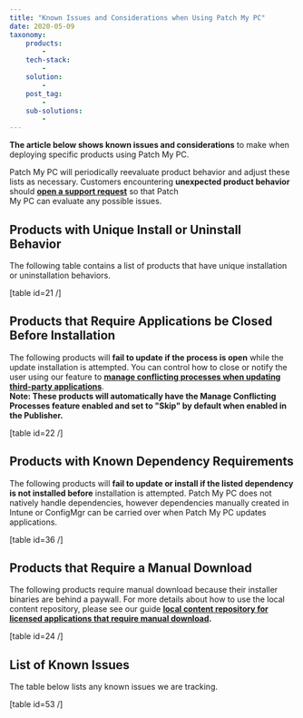 ```yaml
---
title: "Known Issues and Considerations when Using Patch My PC"
date: 2020-05-09
taxonomy:
    products:
        - 
    tech-stack:
        - 
    solution:
        - 
    post_tag:
        - 
    sub-solutions:
        - 
---
```


**The article below shows known issues and considerations** to make when deploying specific products using Patch My PC.

Patch My PC will periodically reevaluate product behavior and adjust these lists as necessary. Customers encountering **unexpected product behavior** should **[open a support request](https://patchmypc.com/technical-support)** so that Patch  
My PC can evaluate any possible issues.

## Products with Unique Install or Uninstall Behavior

The following table contains a list of products that have unique installation or uninstallation behaviors.

\[table id=21 /\]

## Products that Require Applications be Closed Before Installation

The following products will **fail to update if the process is open** while the update installation is attempted. You can control how to close or notify the user using our feature to **[manage conflicting processes when updating third-party applications](https://patchmypc.com/manage-conflicting-processes-when-updating-third-party-applications)**.  
**Note: These products will automatically have the Manage Conflicting Processes feature enabled and set to "Skip" by default when enabled in the Publisher.**

\[table id=22 /\]

## Products with Known Dependency Requirements

The following products will **fail to update or install if the listed dependency is not installed before** installation is attempted. Patch My PC does not natively handle dependencies, however dependencies manually created in Intune or ConfigMgr can be carried over when Patch My PC updates applications.

\[table id=36 /\]

## Products that Require a Manual Download

The following products require manual download because their installer binaries are behind a paywall. For more details about how to use the local content repository, please see our guide **[local content repository for licensed applications that require manual download](https://patchmypc.com/local-content-repository-for-licensed-applications-that-require-manual-download).**

\[table id=24 /\]

## List of Known Issues

The table below lists any known issues we are tracking.

\[table id=53 /\]